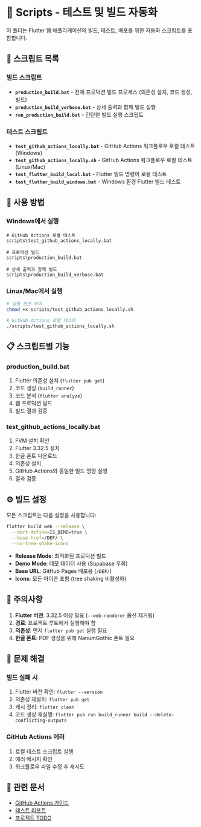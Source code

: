 # 📜 Scripts - 테스트 및 빌드 자동화

이 폴더는 Flutter 웹 애플리케이션의 빌드, 테스트, 배포를 위한 자동화 스크립트를 포함합니다.

## 📁 스크립트 목록

### 빌드 스크립트
- **`production_build.bat`** - 전체 프로덕션 빌드 프로세스 (의존성 설치, 코드 생성, 빌드)
- **`production_build_verbose.bat`** - 상세 출력과 함께 빌드 실행
- **`run_production_build.bat`** - 간단한 빌드 실행 스크립트

### 테스트 스크립트
- **`test_github_actions_locally.bat`** - GitHub Actions 워크플로우 로컬 테스트 (Windows)
- **`test_github_actions_locally.sh`** - GitHub Actions 워크플로우 로컬 테스트 (Linux/Mac)
- **`test_flutter_build_local.bat`** - Flutter 빌드 명령어 로컬 테스트
- **`test_flutter_build_windows.bat`** - Windows 환경 Flutter 빌드 테스트

## 🚀 사용 방법

### Windows에서 실행
```batch
# GitHub Actions 로컬 테스트
scripts\test_github_actions_locally.bat

# 프로덕션 빌드
scripts\production_build.bat

# 상세 출력과 함께 빌드
scripts\production_build_verbose.bat
```

### Linux/Mac에서 실행
```bash
# 실행 권한 부여
chmod +x scripts/test_github_actions_locally.sh

# GitHub Actions 로컬 테스트
./scripts/test_github_actions_locally.sh
```

## 📋 스크립트별 기능

### production_build.bat
1. Flutter 의존성 설치 (`flutter pub get`)
2. 코드 생성 (`build_runner`)
3. 코드 분석 (`flutter analyze`)
4. 웹 프로덕션 빌드
5. 빌드 결과 검증

### test_github_actions_locally.bat
1. FVM 설치 확인
2. Flutter 3.32.5 설치
3. 한글 폰트 다운로드
4. 의존성 설치
5. GitHub Actions와 동일한 빌드 명령 실행
6. 결과 검증

## ⚙️ 빌드 설정

모든 스크립트는 다음 설정을 사용합니다:
```bash
flutter build web --release \
  --dart-define=IS_DEMO=true \
  --base-href=/DEF/ \
  --no-tree-shake-icons
```

- **Release Mode**: 최적화된 프로덕션 빌드
- **Demo Mode**: 데모 데이터 사용 (Supabase 우회)
- **Base URL**: GitHub Pages 배포용 (`/DEF/`)
- **Icons**: 모든 아이콘 포함 (tree shaking 비활성화)

## 📌 주의사항

1. **Flutter 버전**: 3.32.5 이상 필요 (`--web-renderer` 옵션 제거됨)
2. **경로**: 프로젝트 루트에서 실행해야 함
3. **의존성**: 먼저 `flutter pub get` 실행 필요
4. **한글 폰트**: PDF 생성을 위해 NanumGothic 폰트 필요

## 🔧 문제 해결

### 빌드 실패 시
1. Flutter 버전 확인: `flutter --version`
2. 의존성 재설치: `flutter pub get`
3. 캐시 정리: `flutter clean`
4. 코드 생성 재실행: `flutter pub run build_runner build --delete-conflicting-outputs`

### GitHub Actions 에러
1. 로컬 테스트 스크립트 실행
2. 에러 메시지 확인
3. 워크플로우 파일 수정 후 재시도

## 📝 관련 문서
- [GitHub Actions 가이드](../.github/README_GITHUB_ACTIONS.md)
- [테스트 리포트](../docs/reports/)
- [프로젝트 TODO](../TODO.md)